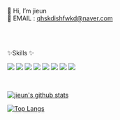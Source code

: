 💬 Hi, I’m jieun   
🌱 EMAIL : qhskdishfwkd@naver.com
<!-- 한줄띄우기 : 스페이스3번 -->

<!---
jieun-Seo/jieun-Seo is a ✨ special ✨ repository because its `README.md` (this file) appears on your GitHub profile.
You can click the Preview link to take a look at your changes.
--->

<br>
<br>

✨Skills ✨
<!-- https://simpleicons.org/?q=net -->
<img src="https://img.shields.io/badge/-C-A8B9CC?style=flat-square&logo=C&logoColor=black"/> <img src="https://img.shields.io/badge/-JAVA-1e8cbe?style=flat-square&logo=&logoColor=black"/>
<img src="https://img.shields.io/badge/-javascript-f7df1e?style=flat-square&logo=JavaScript&logoColor=black"/> <img src="https://img.shields.io/badge/-.NET-512bd4?style=flat-square&logo=.NET&logoColor=black"/>
<img src="https://img.shields.io/badge/-React-61dafb?style=flat-square&logo=React&logoColor=black"/> <img src="https://img.shields.io/badge/-MySQL-4479A1?style=flat-square&logo=MySQL&logoColor=black"/>
<img src="https://img.shields.io/badge/-CSS-1572B6?style=flat-square&logo=CSS3&logoColor=black"/> <img src="https://img.shields.io/badge/-HTML-E34F26?style=flat-square&logo=HTML5&logoColor=black"/>

<br>

[![jieun's github stats](https://github-readme-stats.vercel.app/api?username=jieun-Seo&show_icons=true&theme=radical)](https://github.com/jieun-Seo)


[![Top Langs](https://github-readme-stats.vercel.app/api/top-langs/?username=jieun-Seo&layout=compact)](https://github.com/jieun-Seo/github-readme-stats)
